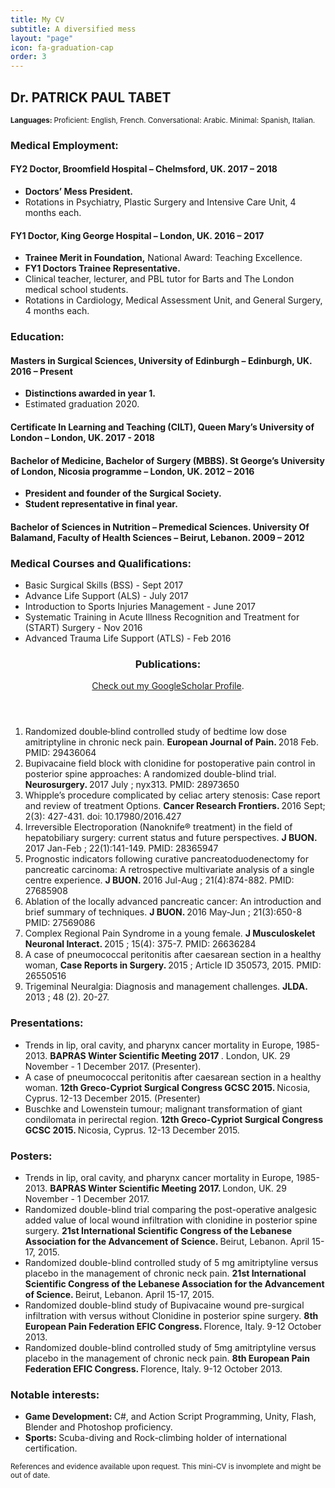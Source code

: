 ```yaml
---
title: My CV
subtitle: A diversified mess
layout: "page"
icon: fa-graduation-cap
order: 3
---
```



<h2>Dr. PATRICK PAUL TABET </h2>


<p><sub><b>Languages: </b>    	Proficient: English, French.    Conversational: Arabic.    Minimal: Spanish, Italian.</sub></p>

<h3>Medical Employment:</h3>

<h4> <b>FY2 Doctor,</b> Broomfield Hospital – Chelmsford, UK. 2017 – 2018 </h4>	

<ul>
	<li><b>Doctors’ Mess President.</b></li>
	<li>Rotations in Psychiatry, Plastic Surgery and Intensive Care Unit, 4 months each.</li>
			</ul>


<h4> <b>FY1 Doctor,</b> King George Hospital – London, UK. 2016 – 2017</h4> 

<ul>
	<li><b>Trainee Merit in Foundation,</b> National Award: Teaching Excellence.</li>
	<li><b>FY1 Doctors Trainee Representative.</b></li>
        <li>Clinical teacher, lecturer, and PBL tutor for Barts and The London medical school students.</li>
        <li>Rotations in Cardiology, Medical Assessment Unit, and General Surgery, 4 months each.</li>
			  </ul>


<h3>Education:</h3>

<p><h4>Masters in Surgical Sciences, University of Edinburgh – Edinburgh, UK. 2016 – Present </h4>

<ul>
	<li><b>Distinctions awarded in year 1.</b></li>
        <li>Estimated graduation 2020.</li>
          </ul>
</p>

<p><h4>Certificate In Learning and Teaching (CILT), Queen Mary’s University of London – London, UK. 2017 - 2018 </h4>
</p>

<p><h4>Bachelor of Medicine, Bachelor of Surgery (MBBS). St George’s University of London, Nicosia programme – London, UK. 2012 – 2016</h4>
	
<ul>
	<li><b>President and founder of the Surgical Society.</b></li>
        <li><b>Student representative in final year.</b></li>
          </ul>

</p>

<p><h4>Bachelor of Sciences in Nutrition – Premedical Sciences. University Of Balamand, Faculty of Health Sciences – Beirut, Lebanon.				2009 – 2012</h4>
</p>

<h3>Medical Courses and Qualifications:</h3>

<ul>
	<li>Basic Surgical Skills (BSS) - Sept 2017</li>
        <li>Advance Life Support (ALS) - July 2017</li>
	<li>Introduction to Sports Injuries Management - June 2017</li>
        <li>Systematic Training in Acute Illness Recognition and Treatment for (START) Surgery - Nov 2016</li>
        <li>Advanced Trauma Life Support (ATLS) - Feb 2016</li>
          </ul>

<header>
		<h3>Publications:</h3>
		<p><a href="https://scholar.google.co.uk/citations?user=lDCtpHUAAAAJ&hl=en">Check out my GoogleScholar Profile</a>.</p>
	</header>
  
<ol>
				<li>Randomized double‐blind controlled study of bedtime low dose amitriptyline in chronic neck pain.  <b>European Journal of Pain. </b> 2018 Feb. PMID: 29436064</li>
				<li>Bupivacaine field block with clonidine for postoperative pain control in posterior spine approaches: A randomized double-blind trial.  <b>Neurosurgery. </b> 2017 July ; nyx313. PMID: 28973650</li>
				<li>Whipple’s procedure complicated by celiac artery stenosis: Case report and review of treatment Options.  <b>Cancer Research Frontiers. </b> 2016 Sept; 2(3): 427-431. doi: 10.17980/2016.427</li>
				<li>Irreversible Electroporation (Nanoknife® treatment) in the field of hepatobiliary surgery: current status and future perspectives.  <b>J BUON. </b>2017 Jan-Feb ; 22(1):141-149. PMID: 28365947</li>
				<li>Prognostic indicators following curative pancreatoduodenectomy for pancreatic carcinoma: A retrospective multivariate analysis of a single centre experience.  <b>J BUON.  </b>2016 Jul-Aug ; 21(4):874-882. PMID: 27685908</li>
				<li>Ablation of the locally advanced pancreatic cancer: An introduction and brief summary of techniques.  <b>J BUON. </b> 2016 May-Jun ; 21(3):650-8 PMID: 27569086</li>
				<li>Complex Regional Pain Syndrome in a young female.  <b>J Musculoskelet Neuronal Interact. </b> 2015 ; 15(4): 375-7. PMID: 26636284</li>
				<li>A case of pneumococcal peritonitis after caesarean section in a healthy woman,  <b>Case Reports in Surgery. </b> 2015 ; Article ID 350573, 2015. PMID: 26550516</li>
				<li>Trigeminal Neuralgia: Diagnosis and management challenges.  <b>JLDA. </b> 2013 ; 48 (2). 20-27.</li>
			</ol>


<h3>Presentations:</h3>

<ul>
	<li>Trends in lip, oral cavity, and pharynx cancer mortality in Europe, 1985-2013.  <b>BAPRAS Winter Scientific Meeting 2017 </b>. London, UK. 29 November - 1 December 2017. (Presenter).</li>
        <li>A case of pneumococcal peritonitis after caesarean section in a healthy woman.  <b>12th Greco-Cypriot Surgical Congress GCSC 2015.  </b>Nicosia, Cyprus. 12-13 December 2015. (Presenter)</li>
  <li>Buschke and Lowenstein tumour; malignant transformation of giant condilomata in perirectal region.  <b>12th Greco-Cypriot Surgical Congress GCSC 2015. </b> Nicosia, Cyprus. 12-13 December 2015.</li>
          </ul>


<h3>Posters:</h3>

<ul>
	<li>Trends in lip, oral cavity, and pharynx cancer mortality in Europe, 1985-2013.  <b>BAPRAS Winter Scientific Meeting 2017.  </b>London, UK. 29 November - 1 December 2017.</li>
        <li>Randomized double-blind trial comparing the post-operative analgesic added value of local wound infiltration with clonidine in posterior spine surgery. <b> 21st International Scientific Congress of the Lebanese Association for the Advancement of Science. </b> Beirut, Lebanon. April 15-17, 2015.</li>
	<li>Randomized double-blind controlled study of 5 mg amitriptyline versus placebo in the management of chronic neck pain.  <b>21st International Scientific Congress of the Lebanese Association for the Advancement of Science. </b> Beirut, Lebanon. April 15-17, 2015.</li>
        <li>Randomized double-blind study of Bupivacaine wound pre-surgical infiltration with versus without Clonidine in posterior spine surgery.  <b>8th European Pain Federation EFIC Congress. </b> Florence, Italy. 9-12 October 2013.</li>
	<li>Randomized double-blind controlled study of 5mg amitriptyline versus placebo in the management of chronic neck pain. <b> 8th European Pain Federation EFIC Congress. </b> Florence, Italy. 9-12 October 2013.</li>
          </ul>
   
   
   <h3>Notable interests:</h3>
   
<ul>
	<li>  <b>Game Development: </b> C#, and Action Script Programming, Unity, Flash, Blender and Photoshop proficiency.</li>
        <li>  <b>Sports:  </b>Scuba-diving and Rock-climbing holder of international certification.</li>
          </ul>
          
<p> <sub>References and evidence available upon request. This mini-CV is invomplete and might be out of date.</sub></p>
